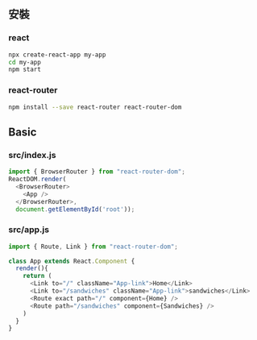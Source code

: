 ## 安裝
### react
```sh
npx create-react-app my-app
cd my-app
npm start
```
### react-router
```sh
npm install --save react-router react-router-dom
```

## Basic
### src/index.js
```javascript
import { BrowserRouter } from "react-router-dom";
ReactDOM.render(
  <BrowserRouter>
    <App />
  </BrowserRouter>,
  document.getElementById('root'));
```
### src/app.js
```javascript
import { Route, Link } from "react-router-dom";

class App extends React.Component {
  render(){
    return (
      <Link to="/" className="App-link">Home</Link>
      <Link to="/sandwiches" className="App-link">sandwiches</Link>
      <Route exact path="/" component={Home} />
      <Route path="/sandwiches" component={Sandwiches} />
    )
  }
}
```
